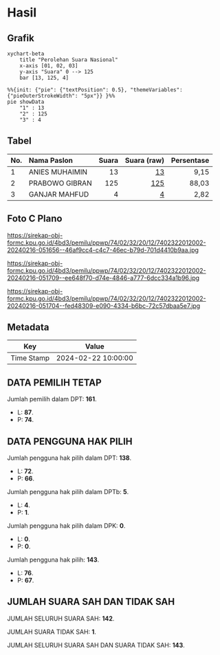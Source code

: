 # Hasil

## Grafik

```mermaid
xychart-beta
    title "Perolehan Suara Nasional"
    x-axis [01, 02, 03]
    y-axis "Suara" 0 --> 125
    bar [13, 125, 4]
```

```mermaid
%%{init: {"pie": {"textPosition": 0.5}, "themeVariables": {"pieOuterStrokeWidth": "5px"}} }%%
pie showData
    "1" : 13
    "2" : 125
    "3" : 4
```

## Tabel

| No. | Nama Paslon    | Suara | Suara (raw) | Persentase |
|:--- |:-------------- | -----:| -----------:| ----------:|
| 1   | ANIES MUHAIMIN | 13    | [13][p-1]   | 9,15       |
| 2   | PRABOWO GIBRAN | 125   | [125][p-2]  | 88,03      |
| 3   | GANJAR MAHFUD  | 4     | [4][p-3]    | 2,82       |


[p-1]: https://github.com/gigit-pemilu/pemilu-2024/blob/main/pilpres/hitung-suara/sub/74-sulawesi-tenggara/sub/02-konawe/sub/32-konawe/sub/2012-puuwonua/sub/002-tps/sub/paslon-1.txt
[p-2]: https://github.com/gigit-pemilu/pemilu-2024/blob/main/pilpres/hitung-suara/sub/74-sulawesi-tenggara/sub/02-konawe/sub/32-konawe/sub/2012-puuwonua/sub/002-tps/sub/paslon-2.txt
[p-3]: https://github.com/gigit-pemilu/pemilu-2024/blob/main/pilpres/hitung-suara/sub/74-sulawesi-tenggara/sub/02-konawe/sub/32-konawe/sub/2012-puuwonua/sub/002-tps/sub/paslon-3.txt

## Foto C Plano

https://sirekap-obj-formc.kpu.go.id/4bd3/pemilu/ppwp/74/02/32/20/12/7402322012002-20240216-051656--46af9cc4-c4c7-46ec-b79d-701d4410b9aa.jpg

https://sirekap-obj-formc.kpu.go.id/4bd3/pemilu/ppwp/74/02/32/20/12/7402322012002-20240216-051709--ee648f70-d74e-4846-a777-6dcc334a1b96.jpg

https://sirekap-obj-formc.kpu.go.id/4bd3/pemilu/ppwp/74/02/32/20/12/7402322012002-20240216-051704--fed48309-e090-4334-b6bc-72c57dbaa5e7.jpg


## Metadata

| Key        | Value               |
| ---------- | ------------------- |
| Time Stamp | 2024-02-22 10:00:00 |


## DATA PEMILIH TETAP

Jumlah pemilih dalam DPT: **161**.
 * L: **87**.
 * P: **74**.

## DATA PENGGUNA HAK PILIH

Jumlah pengguna hak pilih dalam DPT: **138**.
 * L: **72**.
 * P: **66**.

Jumlah pengguna hak pilih dalam DPTb: **5**.
 * L: **4**.
 * P: **1**.

Jumlah pengguna hak pilih dalam DPK: **0**.
 * L: **0**.
 * P: **0**.

Jumlah pengguna hak pilih: **143**.
 * L: **76**.
 * P: **67**.

## JUMLAH SUARA SAH DAN TIDAK SAH

JUMLAH SELURUH SUARA SAH: **142**.

JUMLAH SUARA TIDAK SAH: **1**.

JUMLAH SELURUH SUARA SAH DAN SUARA TIDAK SAH: **143**.


